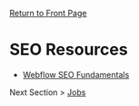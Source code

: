 [Return to Front Page](README.md)

# SEO Resources 
* [Webflow SEO Fundamentals](https://university.webflow.com/courses/seo-fundamentals-course)

Next Section > [Jobs](JOBS.md)